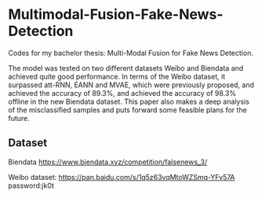 # Multimodal-Fusion-Fake-News-Detection

Codes for my bachelor thesis: Multi-Modal Fusion for Fake News Detection.

The model was tested on two different datasets Weibo and Biendata and achieved quite good performance. In terms of the Weibo dataset, it surpassed att-RNN, EANN and MVAE, which were previously proposed, and achieved the accuracy of 89.3%, and achieved the accuracy of 98.3% offline in the new Biendata dataset. This paper also makes a deep analysis of the misclassified samples and puts forward some feasible plans for the future.

## Dataset

Biendata https://www.biendata.xyz/competition/falsenews_3/

Weibo dataset: https://pan.baidu.com/s/1q5z63vqMtoWZSmq-YFv57A password:jk0t
